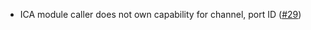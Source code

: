 - ICA module caller does not own capability for channel, port ID
  ([\#29](https://github.com/oraichain/wasmd/issues/29))